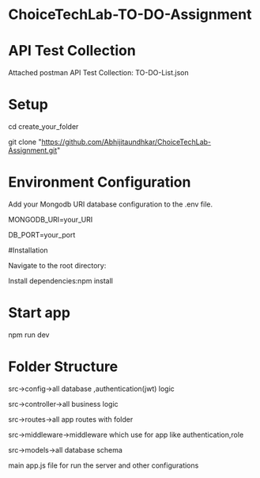 # ChoiceTechLab-TO-DO-Assignment

# API Test Collection

Attached postman API Test Collection: TO-DO-List.json

# Setup

cd create_your_folder

git clone "https://github.com/Abhijitaundhkar/ChoiceTechLab-Assignment.git"

# Environment Configuration

Add your Mongodb URI database configuration to the .env file.

MONGODB_URI=your_URI

DB_PORT=your_port

#Installation

Navigate to the root directory:

Install dependencies:npm install

# Start app

npm run dev

# Folder Structure

src->config->all database ,authentication(jwt) logic

src->controller->all business logic

src->routes->all app routes with folder

src->middleware->middleware which use for app like
authentication,role

src->models->all database schema

main app.js file for run the server and other configurations
